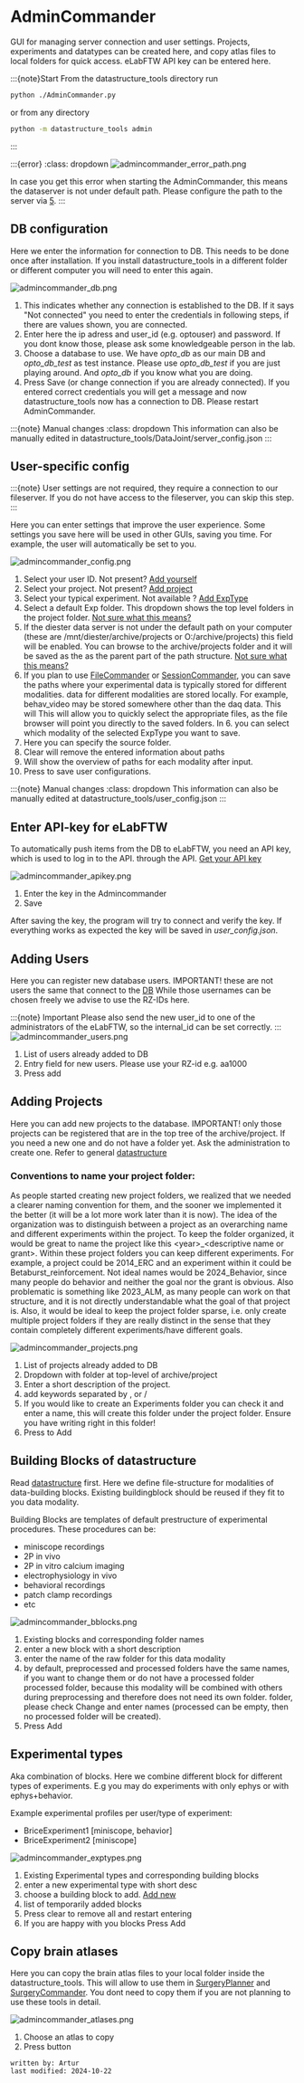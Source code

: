 # AdminCommander
GUI for managing server connection and user settings. Projects, experiments and datatypes can be created here, 
and copy atlas files to local folders for quick access. eLabFTW API key can be entered here.

:::{note}Start
From the datastructure_tools directory run
~~~bash
python ./AdminCommander.py
~~~
or from any directory
~~~bash
python -m datastructure_tools admin
~~~
:::

:::{error}
:class: dropdown
![admincommander_error_path.png](../images/admincommander_error_path.png)

In case you get this error when starting the AdminCommander, this means the dataserver is not under default path.
Please configure the path to the server via [5](#user-specific-config).
:::

## DB configuration
Here we enter the information for connection to DB. This needs to be done once after installation.
If you install datastructure_tools in a different folder or different computer you will need to enter this again.

![admincommander_db.png](../images/admincommander_db.png)
1. This indicates whether any connection is established to the DB. If it says "Not connected" you need to enter the credentials in following steps, if there are values shown, you are connected.
2. Enter here the ip adress and user_id (e.g. optouser) and password. If you dont know those, please ask some knowledgeable person in the lab.
3. Choose a database to use. We have _opto_db_ as our main DB and _opto_db_test_ as test instance. Please use
_opto_db_test_ if you are just playing around. And _opto_db_ if you know what you are doing.
4. Press Save (or change connection if you are already connected). If you entered correct credentials you will get a message and now datastructure_tools now has a 
connection to DB. Please restart AdminCommander.

:::{note} Manual changes
:class: dropdown
This information can also be manually edited in datastructure_tools/DataJoint/server_config.json
:::

## User-specific config
:::{note} 
User settings are not required, they require a connection to our fileserver. If you do not have access to the fileserver, you can skip this step.
:::

Here you can enter settings that improve the user experience. Some settings you save here will be used in other GUIs,
saving you time. For example, the user will automatically be set to you.


![admincommander_config.png](../images/admincommander_config.png)
1. Select your user ID. Not present? [Add yourself](#adding-users)
2. Select your project. Not present? [Add project](#adding-projects)
3. Select your typical experiment. Not available ? [Add ExpType](#experimental-types)
4. Select a default Exp folder. This dropdown shows the top level folders in the project folder. [Not sure what this means?](../datastructure_documentation/datastructure.md)
5. If the diester data server is not under the default path on your computer (these are /mnt/diester/archive/projects 
or O:/archive/projects) this field will be enabled. You can browse to the archive/projects folder and it will be saved as the
as the parent part of the path structure.  [Not sure what this means?](../datastructure_documentation/datastructure.md)
6. If you plan to use [FileCommander](FileCommander.md) or [SessionCommander](SessionCommander.md), you can save the paths where your experimental data is typically stored for different modalities. 
data for different modalities are stored locally. For example, behav_video may be stored somewhere other than the daq data. This will 
This will allow you to quickly select the appropriate files, as the file browser will point you directly to the saved folders.
In 6. you can select which modality of the selected ExpType you want to save.
7. Here you can specify the source folder.
8. Clear will remove the entered information about paths
9. Will show the overview of paths for each modality after input.
10. Press to save user configurations.

:::{note} Manual changes
:class: dropdown
This information can also be manually edited at datastructure_tools/user_config.json
:::

## Enter API-key for eLabFTW
To automatically push items from the DB to eLabFTW, you need an API key, which is used to log in to the API. 
through the API. [Get your API key](../eLabFTW_documentation/generate_apikey.md) 

![admincommander_apikey.png](../images/admincommander_apikey.png)
1. Enter the key in the Admincommander
2. Save

After saving the key, the program will try to connect and verify the key. If everything works as expected
the key will be saved in *user_config.json*.

## Adding Users
Here you can register new database users. IMPORTANT! these are not users the same that connect to the [DB](#db-configuration)
While those usernames can be chosen freely we advise to use the RZ-IDs here.

:::{note} Important
Please also send the new user_id to one of the administrators of the eLabFTW, so the internal_id can be set correctly.
:::
![admincommander_users.png](../images/admincommander_users.png)
1. List of users already added to DB
2. Entry field for new users. Please use your RZ-id e.g. aa1000
3. Press add

## Adding Projects
Here you can add new projects to the database. IMPORTANT! only those projects can be registered 
that are in the top tree of the archive/project. If you need a new one and do not have a folder yet. Ask the administration to create one.
Refer to general [datastructure](../datastructure_documentation/datastructure.md)

### Conventions to name your project folder:
As people started creating new project folders, we realized that we needed a clearer naming convention for them, and the sooner we implemented it the better (it will be a lot more work later than it is now).
The idea of the organization was to distinguish between a project as an overarching name and different experiments within the project.
To keep the folder organized, it would be great to name the project like this \<year>_\<descriptive name or grant>. Within these project folders you can keep different experiments.
For example, a project could be 2014_ERC and an experiment within it could be Betaburst_reinforcement.
Not ideal names would be 2024_Behavior, since many people do behavior and neither the goal nor the grant is obvious.
Also problematic is something like 2023_ALM, as many people can work on that structure, and it is not directly understandable what the goal of that project is.
Also, it would be ideal to keep the project folder sparse, i.e. only create multiple project folders if they are really distinct in the sense that they contain completely different experiments/have different goals.

![admincommander_projects.png](../images/admincommander_projects.png)
1. List of projects already added to DB
2. Dropdown with folder at top-level of archive/project
3. Enter a short description of the project.
4. add keywords separated by , or /
5. If you would like to create an Experiments folder you can check it and enter a name, this will create this folder under the project folder. Ensure you have writing right in this folder!
6. Press to Add

## Building Blocks of datastructure
Read [datastructure](../datastructure_documentation/datastructure.md) first.
Here we define file-structure for modalities of data-building blocks.
Existing buildingblock should be reused if they fit to you data modality.

Building Blocks are templates of default prestructure of experimental procedures.
These procedures can be:
- miniscope recordings
- 2P in vivo
- 2P in vitro calcium imaging
- electrophysiology in vivo
- behavioral recordings
- patch clamp recordings
- etc

![admincommander_bblocks.png](../images/admincommander_bblocks.png)
1. Existing blocks and corresponding folder names
2. enter a new block with a short description
3. enter the name of the raw folder for this data modality
4. by default, preprocessed and processed folders have the same names, if you want to change them or do not have a processed folder 
processed folder, because this modality will be combined with others during preprocessing and therefore does not need its own folder.
folder, please check Change and enter names (processed can be empty, then no processed folder will be created).
5. Press Add

## Experimental types
Aka combination of blocks. Here we combine different block for different types of experiments.
E.g you may do experiments with only ephys or with ephys+behavior.

Example experimental profiles per user/type of experiment: 	
- BriceExperiment1 [miniscope, behavior]
- BriceExperiment2 [miniscope]

![admincommander_exptypes.png](../images/admincommander_exptypes.png)
1. Existing Experimental types and corresponding building blocks
2. enter a new experimental type with short desc
3. choose a building block to add. [Add new](#building-blocks-of-datastructure)
4. list of temporarily added blocks
5. Press clear to remove all and restart entering
6. If you are happy with you blocks Press Add

## Copy brain atlases
Here you can copy the brain atlas files to your local folder inside the datastructure_tools. This will allow to use them
in [SurgeryPlanner](SurgeryPlanner.md) and [SurgeryCommander](SurgeryCommander.md).
You dont need to copy them if you are not planning to use these tools in detail.

![admincommander_atlases.png](../images/admincommander_atlases.png)
1. Choose an atlas to copy
2. Press button

~~~~
written by: Artur
last modified: 2024-10-22
~~~~
